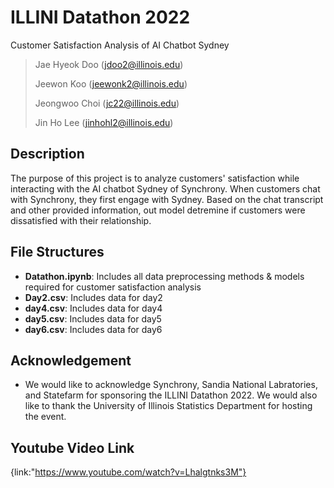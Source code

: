 # ILLINI Datathon 2022
Customer Satisfaction Analysis of AI Chatbot Sydney 
> Jae Hyeok Doo (jdoo2@illinois.edu)
>
> Jeewon Koo (jeewonk2@illinois.edu)
> 
> Jeongwoo Choi (jc22@illinois.edu)
> 
> Jin Ho Lee (jinhohl2@illinois.edu)

## Description
The purpose of this project is to analyze customers' satisfaction while interacting with the AI chatbot Sydney of Synchrony. When customers chat with Synchrony, they first engage with Sydney. Based on the chat transcript and other provided information, out model detremine if customers were dissatisfied with their relationship.

## File Structures
- **Datathon.ipynb**: Includes all data preprocessing methods & models required for customer satisfaction analysis
- **Day2.csv**: Includes data for day2
- **day4.csv**: Includes data for day4
- **day5.csv**: Includes data for day5
- **day6.csv**: Includes data for day6


## Acknowledgement

* We would like to acknowledge Synchrony, Sandia National Labratories, and Statefarm for sponsoring the ILLINI Datathon 2022. We would also like to thank the University of Illinois Statistics Department for hosting the event.


## Youtube Video Link

{link:"https://www.youtube.com/watch?v=Lhalgtnks3M"}

